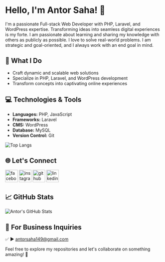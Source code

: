 # Hello, I'm Antor Saha! 👋

I'm a passionate Full-stack Web Developer with PHP, Laravel, and WordPress expertise. Transforming ideas into seamless digital experiences is my forte. I am passionate about learning and sharing my knowledge with others as publicly as possible. I love to solve real-world problems. I am strategic and goal-oriented, and I always work with an end goal in mind. 

## 🚀 What I Do

- Craft dynamic and scalable web solutions
- Specialize in PHP, Laravel, and WordPress development
- Transform concepts into captivating online experiences

## 💻 Technologies & Tools

- **Languages:** PHP, JavaScript
- **Frameworks:** Laravel
- **CMS:** WordPress
- **Database:** MySQL
- **Version Control:** Git

![Top Langs](https://github-readme-stats.vercel.app/api/top-langs/?username=sahaantor149&layout=compact)

## 🌐 Let's Connect

[<img src='https://camo.githubusercontent.com/2d1ffa69dd491ebeca01b2098cf8233dd09950ff5895abccd5b455ca442abc59/68747470733a2f2f696d672e736869656c64732e696f2f62616467652f46616365626f6f6b2d3138373746323f7374796c653d666f722d7468652d6261646765266c6f676f3d66616365626f6f6b266c6f676f436f6c6f723d7768697465' alt='facebook' height='40'>](https://www.facebook.com/sahaantor149)  [<img src='https://camo.githubusercontent.com/b3d4671768bd0f9b6c8f410a25a96e0c5a4d135208d8910461e986f97e7985ab/68747470733a2f2f696d672e736869656c64732e696f2f62616467652f496e7374616772616d2d4534343035463f7374796c653d666f722d7468652d6261646765266c6f676f3d696e7374616772616d266c6f676f436f6c6f723d7768697465' alt='instagram' height='40'>](https://www.instagram.com/sahaantor149/)  [<img src='https://camo.githubusercontent.com/bd2bd127c104ba5c98bb12c70801b075aee1f040009089510f69554300e7ff41/68747470733a2f2f696d672e736869656c64732e696f2f62616467652f4769742d4630353033323f7374796c653d666f722d7468652d6261646765266c6f676f3d676974266c6f676f436f6c6f723d7768697465' alt='github' height='40'>](https://github.com/sahaantor149)  [<img src='https://camo.githubusercontent.com/a80d00f23720d0bc9f55481cfcd77ab79e141606829cf16ec43f8cacc7741e46/68747470733a2f2f696d672e736869656c64732e696f2f62616467652f4c696e6b6564496e2d3030373742353f7374796c653d666f722d7468652d6261646765266c6f676f3d6c696e6b6564696e266c6f676f436f6c6f723d7768697465' alt='linkedin' height='40'>](https://www.linkedin.com/in/sahaantor149/)

## 📈 GitHub Stats

![Antor's GitHub Stats](https://github-readme-stats.vercel.app/api?username=sahaantor149&show_icons=true&count_private=true)

## 📧 For Business Inquiries 
✅  ► antorsaha149@gmail.com

Feel free to explore my repositories and let's collaborate on something amazing! 🌟

